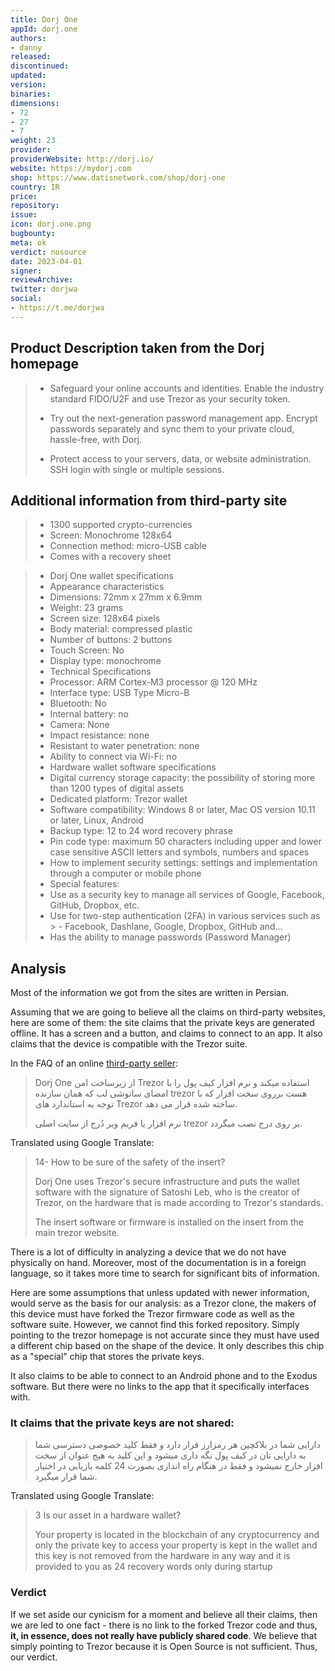 ```yaml
---
title: Dorj One
appId: dorj.one
authors:
- danny
released: 
discontinued: 
updated: 
version: 
binaries: 
dimensions:
- 72
- 27
- 7 
weight: 23
provider: 
providerWebsite: http://dorj.io/
website: https://mydorj.com
shop: https://www.datisnetwork.com/shop/dorj-one
country: IR
price: 
repository: 
issue: 
icon: dorj.one.png
bugbounty: 
meta: ok
verdict: nosource
date: 2023-04-01
signer: 
reviewArchive: 
twitter: dorjwa
social:
- https://t.me/dorjwa 
---
```


## Product Description taken from the Dorj homepage

> - Safeguard your online accounts and identities. Enable the industry standard FIDO/U2F and use Trezor as your security token.
>
> - Try out the next-generation password management app. Encrypt passwords separately and sync them to your private cloud, hassle-free, with Dorj.
> 
> - Protect access to your servers, data, or website administration. SSH login with single or multiple sessions.

## Additional information from third-party site 

> - 1300 supported crypto-currencies
> - Screen: Monochrome 128x64
> - Connection method: micro-USB cable
> - Comes with a recovery sheet 

> - Dorj One wallet specifications
> - Appearance characteristics
> - Dimensions: 72mm x 27mm x 6.9mm
> - Weight: 23 grams
> - Screen size: 128x64 pixels
> - Body material: compressed plastic
> - Number of buttons: 2 buttons
> - Touch Screen: No
> - Display type: monochrome
> - Technical Specifications
> - Processor: ARM Cortex-M3 processor @ 120 MHz
> - Interface type: USB Type Micro-B
> - Bluetooth: No
> - Internal battery: no
> - Camera: None
> - Impact resistance: none
> - Resistant to water penetration: none
> - Ability to connect via Wi-Fi: no
> - Hardware wallet software specifications
> - Digital currency storage capacity: the possibility of storing more than 1200 types of digital assets
> - Dedicated platform: Trezor wallet
> - Software compatibility: Windows 8 or later, Mac OS version 10.11 or later, Linux, Android
> - Backup type: 12 to 24 word recovery phrase
> - Pin code type: maximum 50 characters including upper and lower case sensitive ASCII letters and symbols, numbers and spaces
> - How to implement security settings: settings and implementation through a computer or mobile phone
> - Special features:
> - Use as a security key to manage all services of Google, Facebook, GitHub, Dropbox, etc.
> - Use for two-step authentication (2FA) in various services such as > - Facebook, Dashlane, Google, Dropbox, GitHub and...
> - Has the ability to manage passwords (Password Manager)

## Analysis 

Most of the information we got from the sites are written in Persian. 

Assuming that we are going to believe all the claims on third-party websites, here are some of them: the site claims that the private keys are generated offline. It has a screen and a button, and claims to connect to an app. It also claims that the device is compatible with the Trezor suite. 

In the FAQ of an online [third-party seller](https://www.datisnetwork.com/shop/dorj-one#):

> Dorj One از زیرساخت امن Trezor استفاده میکند و نرم افزار کیف پول را با امضای ساتوشی لب که همان سازنده trezor هست برروی سخت افزار که با توجه به استاندارد های Trezor ساخته شده قرار می دهد.
>
>نرم افزار یا فریم ویر دُرج از سایت اصلی trezor بر روی درج نصب میگردد.

Translated using Google Translate:

> 14- How to be sure of the safety of the insert?
>
> Dorj One uses Trezor's secure infrastructure and puts the wallet software with the signature of Satoshi Leb, who is the creator of Trezor, on the hardware that is made according to Trezor's standards.
>
> The insert software or firmware is installed on the insert from the main trezor website.

There is a lot of difficulty in analyzing a device that we do not have physically on hand. Moreover, most of the documentation is in a foreign language, so it takes more time to search for significant bits of information. 

Here are some assumptions that unless updated with newer information, would serve as the basis for our analysis: as a Trezor clone, the makers of this device must have forked the Trezor firmware code as well as the software suite. However, we cannot find this forked repository. Simply pointing to the trezor homepage is not accurate since they must have used a different chip based on the shape of the device. It only describes this chip as a "special" chip that stores the private keys. 

It also claims to be able to connect to an Android phone and to the Exodus software. But there were no links to the app that it specifically interfaces with. 

### It claims that the private keys are not shared:

> دارایی شما در بلاکچین هر رمزارز قرار دارد و فقط کلید خصوصی دسترسی شما به دارایی تان در کیف پول نگه داری میشود و این کلید به هیج عنوان از سخت افزار خارج نمیشود و فقط در هنگام راه اندازی بصورت 24 کلمه بازیابی در اختیار شما قرار میگیرد.

Translated using Google Translate: 

> 3 Is our asset in a hardware wallet?
>
> Your property is located in the blockchain of any cryptocurrency and only the private key to access your property is kept in the wallet and this key is not removed from the hardware in any way and it is provided to you as 24 recovery words only during startup

### Verdict 

If we set aside our cynicism for a moment and believe all their claims, then we are led to one fact - there is no link to the forked Trezor code and thus, **it, in essence, does not really have publicly shared code**. We believe that simply pointing to Trezor because it is Open Source is not sufficient. Thus, our verdict.



